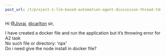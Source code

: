 ```yaml
---
post_url: /t/project-1-llm-based-automation-agent-discussion-thread-tds-jan-2025/164277/285
---
```

Hi [@Jivraj](/u/jivraj), [@carlton](/u/carlton) sir,

I have created a docker file and run the application but it’s throwing error for  
A2 task  
No such file or directory: ‘npx’  
Do i need give the node install in docker file?